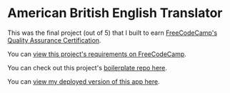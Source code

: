 # American British English Translator

This was the final project (out of 5) that I built to earn [FreeCodeCamp's Quality Assurance Certification](https://www.freecodecamp.org/learn/quality-assurance/).

You can [view this project's requirements on FreeCodeCamp](https://www.freecodecamp.org/learn/quality-assurance/quality-assurance-projects/american-british-translator).

You can check out this project's [boilerplate repo here](https://github.com/freeCodeCamp/boilerplate-project-american-british-english-translator/).

You can [view my deployed version of this app here](https://FCC-American-British-English-Translator.camchardukian.repl.co).
